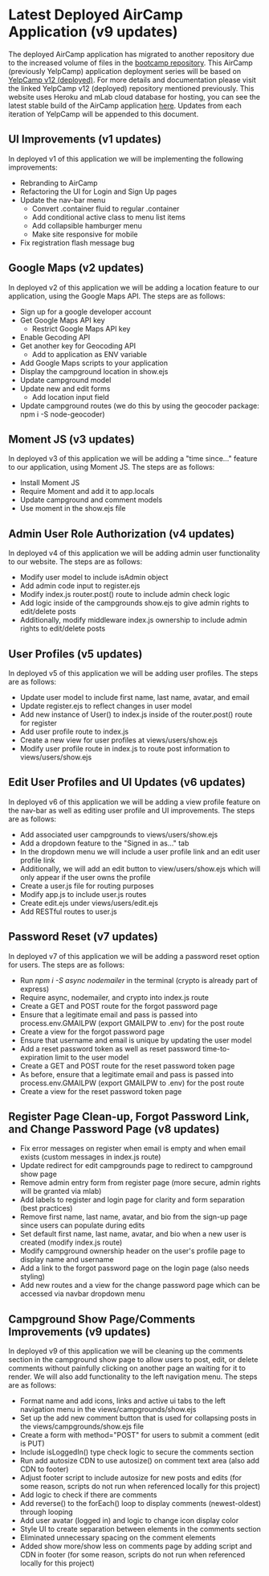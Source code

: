 # Latest Deployed AirCamp Application (v9 updates)

The deployed AirCamp application has migrated to another repository due to the increased volume of files in the [bootcamp repository](https://github.com/stevenxchung/Web-Developer-Bootcamp).
This AirCamp (previously YelpCamp) application deployment series will be based on [YelpCamp v12 (deployed)](https://github.com/stevenxchung/Web-Developer-Bootcamp/tree/master/Section%2038%20-%20Deploying/v12Deployed). For more details and documentation please visit the linked YelpCamp v12 (deployed) repository mentioned previously. This website uses Heroku and mLab cloud database for hosting, you can see the latest stable build of the AirCamp application [here](https://powerful-meadow-57101.herokuapp.com/). Updates from each iteration of YelpCamp will be appended to this document.

## UI Improvements (v1 updates)
In deployed v1 of this application we will be implementing the following improvements:
* Rebranding to AirCamp
* Refactoring the UI for Login and Sign Up pages
* Update the nav-bar menu
    * Convert .container fluid to regular .container
    * Add conditional active class to menu list items
    * Add collapsible hamburger menu
    * Make site responsive for mobile
* Fix registration flash message bug

## Google Maps (v2 updates)
In deployed v2 of this application we will be adding a location feature to our application, using the Google Maps API. The steps are as follows:
* Sign up for a google developer account
* Get Google Maps API key
    * Restrict Google Maps API key
* Enable Gecoding API
* Get another key for Geocoding API
    * Add to application as ENV variable
* Add Google Maps scripts to your application
* Display the campground location in show.ejs
* Update campground model
* Update new and edit forms
    * Add location input field
* Update campground routes (we do this by using the geocoder package: npm i -S node-geocoder)

## Moment JS (v3 updates)
In deployed v3 of this application we will be adding a "time since..." feature to our application, using Moment JS. The steps are as follows:
* Install Moment JS
* Require Moment and add it to app.locals
* Update campground and comment models
* Use moment in the show.ejs file

## Admin User Role Authorization (v4 updates)
In deployed v4 of this application we will be adding admin user functionality to our website. The steps are as follows:
* Modify user model to include isAdmin object
* Add admin code input to register.ejs
* Modify index.js router.post() route to include admin check logic
* Add logic inside of the campgrounds show.ejs to give admin rights to edit/delete posts
* Additionally, modify middleware index.js ownership to include admin rights to edit/delete posts

## User Profiles (v5 updates)
In deployed v5 of this application we will be adding user profiles. The steps are as follows:
* Update user model to include first name, last name, avatar, and email
* Update register.ejs to reflect changes in user model
* Add new instance of User() to index.js inside of the router.post() route for register
* Add user profile route to index.js
* Create a new view for user profiles at views/users/show.ejs
* Modify user profile route in index.js to route post information to views/users/show.ejs

## Edit User Profiles and UI Updates (v6 updates)
In deployed v6 of this application we will be adding a view profile feature on the nav-bar as well as editing user profile and UI improvements. The steps are as follows:
* Add associated user campgrounds to views/users/show.ejs
* Add a dropdown feature to the "Signed in as..." tab
* In the dropdown menu we will include a user profile link and an edit user profile link
* Additionally, we will add an edit button to view/users/show.ejs which will only appear if the user owns the profile
* Create a user.js file for routing purposes
* Modify app.js to include user.js routes
* Create edit.ejs under views/users/edit.ejs
* Add RESTful routes to user.js

## Password Reset (v7 updates)
In deployed v7 of this application we will be adding a password reset option for users. The steps are as follows:
* Run *npm i -S async nodemailer* in the terminal (crypto is already part of express)
* Require async, nodemailer, and crypto into index.js route
* Create a GET and POST route for the forgot password page
* Ensure that a legitimate email and pass is passed into process.env.GMAILPW (export GMAILPW to .env) for the post route
* Create a view for the forgot password page
* Ensure that username and email is unique by updating the user model
* Add a reset password token as well as reset password time-to-expiration limit to the user model
* Create a GET and POST route for the reset password token page
* As before, ensure that a legitimate email and pass is passed into process.env.GMAILPW (export GMAILPW to .env) for the post route
* Create a view for the reset password token page

## Register Page Clean-up, Forgot Password Link, and Change Password Page (v8 updates)
* Fix error messages on register when email is empty and when email exists (custom messages in index.js route)
* Update redirect for edit campgrounds page to redirect to campground show page
* Remove admin entry form from register page (more secure, admin rights will be granted via mlab)
* Add labels to register and login page for clarity and form separation (best practices)
* Remove first name, last name, avatar, and bio from the sign-up page since users can populate during edits
* Set default first name, last name, avatar, and bio when a new user is created (modify index.js route)
* Modify campground ownership header on the user's profile page to display name and username
* Add a link to the forgot password page on the login page (also needs styling)
* Add new routes and a view for the change password page which can be accessed via navbar dropdown menu

## Campground Show Page/Comments Improvements (v9 updates)
In deployed v9  of this application we will be cleaning up the comments section in the campground show page to allow users to post, edit, or delete comments without painfully clicking on another page an waiting for it to render. We will also add functionality to the left navigation menu. The steps are as follows:
* Format name and add icons, links and active ui tabs to the left navigation menu in the views/campgrounds/show.ejs
* Set up the add new comment button that is used for collapsing posts in the views/campgrounds/show.ejs file
* Create a form with method="POST" for users to submit a comment (edit is PUT)
* Include isLoggedIn() type check logic to secure the comments section
* Run add autosize CDN to use autosize() on comment text area (also add CDN to footer)
* Adjust footer script to include autosize for new posts and edits (for some reason, scripts do not run when referenced locally for this project)
* Add logic to check if there are comments
* Add reverse() to the forEach() loop to display comments (newest-oldest) through looping
* Add user avatar (logged in) and logic to change icon display color
* Style UI to create separation between elements in the comments section
* Eliminated unnecessary spacing on the comment elements
* Added show more/show less on comments page by adding script and CDN in footer (for some reason, scripts do not run when referenced locally for this project)
